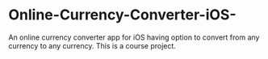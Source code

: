 # Online-Currency-Converter-iOS-
An online currency converter app for iOS having option to convert from any currency to any currency. This is a course project.
